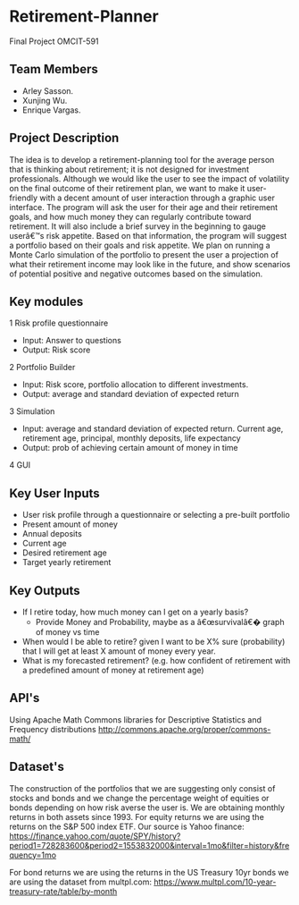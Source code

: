 # Retirement-Planner
Final Project OMCIT-591

## Team Members
* Arley Sasson.
* Xunjing Wu.
* Enrique Vargas.

## Project Description
The idea is to develop a retirement-planning tool for the average person that is thinking about retirement; it is not designed for investment professionals. Although we would like the user to see the impact of volatility on the final outcome of their retirement plan, we want to make it user-friendly with a decent amount of user interaction through a graphic user interface.
The program will ask the user for their age and their retirement goals, and how much money they can regularly contribute toward retirement. It will also include a brief survey in the beginning to gauge userâ€™s risk appetite. Based on that information, the program will suggest a portfolio based on their goals and risk appetite. We plan on running a Monte Carlo simulation of the portfolio to present the user a projection of what their retirement income may look like in the future, and show scenarios of potential positive and negative outcomes based on the simulation.

## Key modules
1 Risk profile questionnaire
  * Input: Answer to questions
  * Output: Risk score
  
2 Portfolio Builder
  * Input: Risk score, portfolio allocation to different investments.
  * Output: average and standard deviation of expected return
  
3 Simulation
  * Input: average and standard deviation of expected return.  Current age, retirement age, principal, monthly deposits, life expectancy
  * Output: prob of achieving certain amount of money in time
  
4 GUI

## Key User Inputs
* User risk profile through a questionnaire or selecting a pre-built portfolio
* Present amount of money
* Annual deposits
* Current age
* Desired retirement age
* Target yearly retirement

## Key Outputs
* If I retire today, how much money can I get on a yearly basis?
  * Provide Money and Probability, maybe as a â€œsurvivalâ€� graph of money vs time
* When would I be able to retire? given I want to be X% sure (probability) that I will get at least X amount of money every year.
* What is my forecasted retirement? (e.g. how confident of retirement with a predefined amount of money at retirement age)

## API's
Using Apache Math Commons libraries for Descriptive Statistics and Frequency distributions
http://commons.apache.org/proper/commons-math/

## Dataset's
The construction of the portfolios that we are suggesting only consist of stocks and bonds and we change the percentage weight of 
equities or bonds depending on how risk averse the user is. We are obtaining monthly returns in both assets since 1993. 
For equity returns we are using the returns on the S&P 500  index ETF. Our source is Yahoo finance:
https://finance.yahoo.com/quote/SPY/history?period1=728283600&period2=1553832000&interval=1mo&filter=history&frequency=1mo  

For bond returns we are using the returns in the US Treasury 10yr bonds we are using the dataset from multpl.com:
https://www.multpl.com/10-year-treasury-rate/table/by-month


